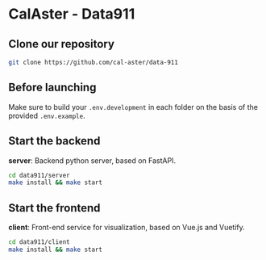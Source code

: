 # CalAster - Data911

## Clone our repository

```bash
git clone https://github.com/cal-aster/data-911
```

## Before launching

Make sure to build your `.env.development` in each folder on the basis of the provided `.env.example`.

## Start the backend

**server**: Backend python server, based on FastAPI.

```bash
cd data911/server
make install && make start
```

## Start the frontend

**client**: Front-end service for visualization, based on Vue.js and Vuetify.

```bash
cd data911/client
make install && make start
```
